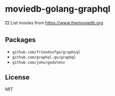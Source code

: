 # moviedb-golang-graphql
🎞 List movies from https://www.themoviedb.org

## Packages

- `github.com/friendsofgo/graphiql`
- `github.com/graphql-go/graphql`
- `github.com/joho/godotenv`

## License

MIT
